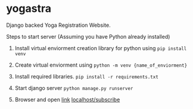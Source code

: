 # yogastra
Django backed Yoga Registration Website.

Steps to start server (Assuming you have Python already installed)
1. Install virtual enviorment creation library for python using 
`pip install venv`

2. Create virtual enviorment using
`python -m venv {name_of_enviorment}`

3. Install required libraries.
`pip install -r requirements.txt`

4. Start django server
`python manage.py runserver`

5. Browser and open [link](localhost/subscribe)
[localhost/subscribe](localhost/subscribe)

